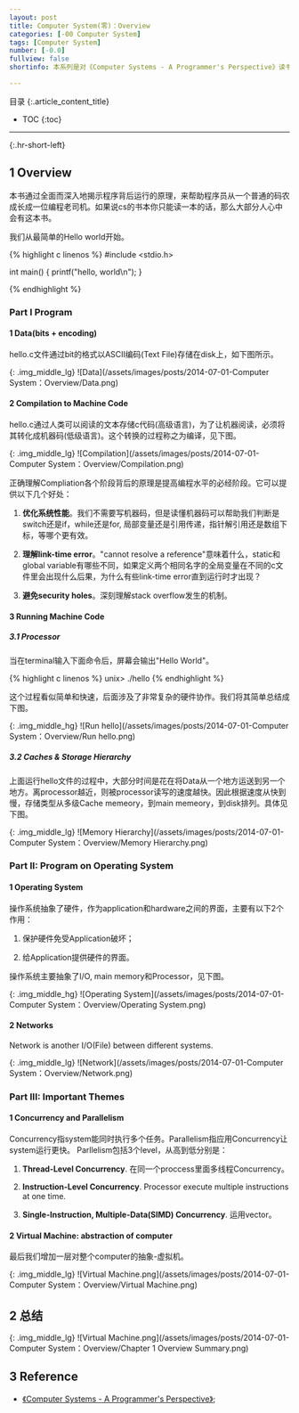 ```yaml
---
layout: post
title: Computer System(零)：Overview 
categories: [-00 Computer System]
tags: [Computer System]
number: [-0.0]
fullview: false
shortinfo: 本系列是对《Computer Systems - A Programmer's Perspective》读书总结，作为计算机科学其他课程的基础。本文是第1篇笔记-概述。

---
```

目录
{:.article_content_title}


* TOC
{:toc}

---
{:.hr-short-left}

## 1 Overview ##

本书通过全面而深入地揭示程序背后运行的原理，来帮助程序员从一个普通的码农成长成一位编程老司机。如果说cs的书本你只能读一本的话，那么大部分人心中会有这本书。

我们从最简单的Hello world开始。

{% highlight c linenos %}
#include <stdio.h>

int main()
{
	printf("hello, world\n");
}

{% endhighlight %} 

### Part I Program ###

#### 1 Data(bits + encoding)  ####

hello.c文件通过bit的格式以ASCII编码(Text File)存储在disk上，如下图所示。

{: .img_middle_lg}
![Data](/assets/images/posts/2014-07-01-Computer System：Overview/Data.png)

#### 2 Compilation to Machine Code ####

hello.c通过人类可以阅读的文本存储c代码(高级语言)，为了让机器阅读，必须将其转化成机器码(低级语言)。这个转换的过程称之为编译，见下图。

{: .img_middle_lg}
![Compilation](/assets/images/posts/2014-07-01-Computer System：Overview/Compilation.png)

正确理解Compliation各个阶段背后的原理是提高编程水平的必经阶段。它可以提供以下几个好处：

1. **优化系统性能**。我们不需要写机器码，但是读懂机器码可以帮助我们判断是switch还是if，while还是for, 局部变量还是引用传递，指针解引用还是数组下标，等哪个更有效。

2. **理解link-time error**。"cannot resolve a reference"意味着什么，static和global variable有哪些不同，如果定义两个相同名字的全局变量在不同的c文件里会出现什么后果，为什么有些link-time error直到运行时才出现？

3. **避免security holes**。深刻理解stack overflow发生的机制。

#### 3 Running Machine Code ####

##### 3.1 Processor #####

当在terminal输入下面命令后，屏幕会输出"Hello World"。

{% highlight c linenos %}
unix> ./hello
{% endhighlight %} 

这个过程看似简单和快速，后面涉及了非常复杂的硬件协作。我们将其简单总结成下图。

{: .img_middle_hg}
![Run hello](/assets/images/posts/2014-07-01-Computer System：Overview/Run hello.png)

##### 3.2 Caches & Storage Hierarchy #####

上面运行hello文件的过程中，大部分时间是花在将Data从一个地方运送到另一个地方。离processor越近，则被processor读写的速度越快。因此根据速度从快到慢，存储类型从多级Cache memeory，到main memeory，到disk排列。具体见下图。

{: .img_middle_lg}
![Memory Hierarchy](/assets/images/posts/2014-07-01-Computer System：Overview/Memory Hierarchy.png)

### Part II: Program on Operating System ###

#### 1 Operating System ####

操作系统抽象了硬件，作为application和hardware之间的界面，主要有以下2个作用：

1. 保护硬件免受Application破坏；

2. 给Application提供硬件的界面。

操作系统主要抽象了I/O, main memory和Processor，见下图。

{: .img_middle_hg}
![Operating System](/assets/images/posts/2014-07-01-Computer System：Overview/Operating System.png)

#### 2 Networks ###

Network is another I/O(File) between different systems.

{: .img_middle_lg}
![Network](/assets/images/posts/2014-07-01-Computer System：Overview/Network.png)

### Part III: Important Themes ###

#### 1 Concurrency and Parallelism ####

Concurrency指system能同时执行多个任务。Parallelism指应用Concurrency让system运行更快。
Parllelism包括3个level，从高到低分别是：

1. **Thread-Level Concurrency**. 在同一个proccess里面多线程Concurrency。

2. **Instruction-Level Concurrency**. Processor execute multiple instructions at one time.

3. **Single-Instruction, Multiple-Data(SIMD) Concurrency**. 运用vector。

#### 2 Virtual Machine: abstraction of computer ####

最后我们增加一层对整个computer的抽象-虚拟机。

{: .img_middle_lg}
![Virtual Machine.png](/assets/images/posts/2014-07-01-Computer System：Overview/Virtual Machine.png)


## 2 总结 ##

{: .img_middle_lg}
![Virtual Machine.png](/assets/images/posts/2014-07-01-Computer System：Overview/Chapter 1 Overview Summary.png)

## 3 Reference ##

- [《Computer Systems - A Programmer's Perspective》](https://www.amazon.com/Computer-Systems-Programmers-Perspective-2nd/dp/0136108040);





